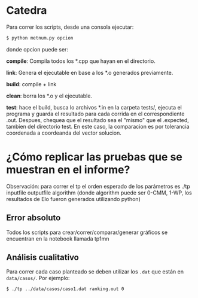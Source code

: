 # Catedra
Para correr los scripts, desde una consola ejecutar:

```bash
$ python metnum.py opcion
```

donde opcion puede ser:

__compile__: Compila todos los *.cpp que hayan en el directorio.

__link__: Genera el ejecutable en base a los *.o generados previamente.

__build__: compile + link

__clean__: borra los *.o y el ejecutable.

__test__: hace el build, busca lo archivos *.in en la carpeta tests/, ejecuta el programa y guarda el
resultado para cada corrida en el correspondiente .out. Despues, chequea que el resultado sea el "mismo" que el
.expected, tambien del directorio test. En este caso, la comparacion es por tolerancia coordenada a coordeanda del vector
solucion.


# ¿Cómo replicar las pruebas que se muestran en el informe?

Observación: para correr el tp el orden esperado de los parámetros es ./tp inputfile outputfile algorithm (donde algorithm puede ser 0-CMM, 1-WP, los resultados de Elo fueron generados utilizando python)

## Error absoluto
Todos los scripts para crear/correr/comparar/generar gráficos se encuentran en la notebook llamada tp1mn

## Análisis cualitativo

Para correr cada caso planteado se deben utilizar los `.dat` que están en `data/casos/`. Por ejemplo:

```bash
$ ./tp ../data/casos/caso1.dat ranking.out 0
```
